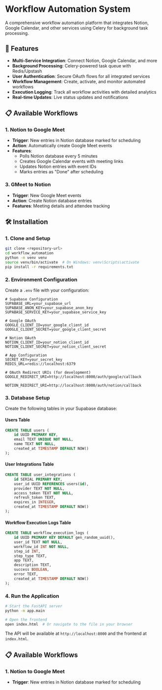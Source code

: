 # Workflow Automation System

A comprehensive workflow automation platform that integrates Notion, Google Calendar, and other services using Celery for background task processing.

## 🚀 Features

- **Multi-Service Integration**: Connect Notion, Google Calendar, and more
- **Background Processing**: Celery-powered task queue with Redis/Upstash
- **User Authentication**: Secure OAuth flows for all integrated services
- **Workflow Management**: Create, activate, and monitor automated workflows
- **Execution Logging**: Track all workflow activities with detailed analytics
- **Real-time Updates**: Live status updates and notifications

## 📋 Available Workflows

### 1. Notion to Google Meet
- **Trigger**: New entries in Notion database marked for scheduling
- **Action**: Automatically create Google Meet events
- **Features**: 
  - Polls Notion database every 5 minutes
  - Creates Google Calendar events with meeting links
  - Updates Notion entries with event IDs
  - Marks entries as "Done" after scheduling



### 3. GMeet to Notion
- **Trigger**: New Google Meet events
- **Action**: Create Notion database entries
- **Features**: Meeting details and attendee tracking

## 🛠️ Installation

### 1. Clone and Setup

```bash
git clone <repository-url>
cd workflow_automation
python -m venv venv
source venv/bin/activate  # On Windows: venv\Scripts\activate
pip install -r requirements.txt
```

### 2. Environment Configuration

Create a `.env` file with your configuration:

```env
# Supabase Configuration
SUPABASE_URL=your_supabase_url
SUPABASE_ANON_KEY=your_supabase_anon_key
SUPABASE_SERVICE_KEY=your_supabase_service_key

# Google OAuth
GOOGLE_CLIENT_ID=your_google_client_id
GOOGLE_CLIENT_SECRET=your_google_client_secret

# Notion OAuth
NOTION_CLIENT_ID=your_notion_client_id
NOTION_CLIENT_SECRET=your_notion_client_secret

# App Configuration
SECRET_KEY=your_secret_key
REDIS_URL=redis://localhost:6379

# OAuth Redirect URIs (for development)
GOOGLE_REDIRECT_URI=http://localhost:8000/auth/google/callback

NOTION_REDIRECT_URI=http://localhost:8000/auth/notion/callback
```

### 3. Database Setup

Create the following tables in your Supabase database:

#### Users Table
```sql
CREATE TABLE users (
    id UUID PRIMARY KEY,
    email TEXT UNIQUE NOT NULL,
    name TEXT NOT NULL,
    created_at TIMESTAMP DEFAULT NOW()
);
```

#### User Integrations Table
```sql
CREATE TABLE user_integrations (
    id SERIAL PRIMARY KEY,
    user_id UUID REFERENCES users(id),
    provider TEXT NOT NULL,
    access_token TEXT NOT NULL,
    refresh_token TEXT,
    expires_in INTEGER,
    created_at TIMESTAMP DEFAULT NOW()
);
```

#### Workflow Execution Logs Table
```sql
CREATE TABLE workflow_execution_logs (
    id UUID PRIMARY KEY DEFAULT gen_random_uuid(),
    user_id TEXT NOT NULL,
    workflow_id INT NOT NULL,
    step_id INT,
    step_type TEXT,
    app TEXT,
    description TEXT,
    success BOOLEAN,
    error TEXT,
    created_at TIMESTAMP DEFAULT NOW()
);
```

### 4. Run the Application

```bash
# Start the FastAPI server
python -m app.main

# Open the frontend
open index.html  # Or navigate to the file in your browser
```

The API will be available at `http://localhost:8000` and the frontend at `index.html`.

## 📋 Available Workflows

### 1. Notion to Google Meet
- **Trigger**: New entries in Notion database marked for scheduling 